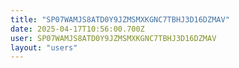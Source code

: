 ```yaml
---
title: "SP07WAMJS8ATD0Y9JZMSMXKGNC7TBHJ3D16DZMAV"
date: 2025-04-17T10:56:00.700Z
user: SP07WAMJS8ATD0Y9JZMSMXKGNC7TBHJ3D16DZMAV
layout: "users"
---
```

    